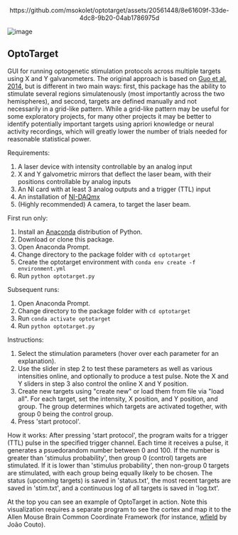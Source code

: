 <p align="center">
https://github.com/msokolet/optotarget/assets/20561448/8e61609f-33de-4dc8-9b20-04ab1786975d
</p>

![image](https://github.com/msokolet/optotarget/assets/20561448/f98b131d-480d-4fd5-9fe6-1b1df18e5104)

## OptoTarget

GUI for running optogenetic stimulation protocols across multiple targets using X and Y galvanometers. The original approach is based on [Guo et al. 2014](https://pubmed.ncbi.nlm.nih.gov/24361077/), but is different in two main ways: first, this package has the ability to stimulate several regions simulatenously (most importantly across the two hemispheres), and second, targets are defined manually and not necessarily in a grid-like pattern. While a grid-like pattern may be useful for some exploratory projects, for many other projects it may be better to identify potentially important targets using apriori knowledge or neural activity recordings, which will greatly lower the number of trials needed for reasonable statistical power.

Requirements:
1. A laser device with intensity controllable by an analog input
2. X and Y galvometric mirrors that deflect the laser beam, with their positions controllable by analog inputs
3. An NI card with at least 3 analog outputs and a trigger (TTL) input
4. An installation of [NI-DAQmx](https://www.ni.com/en/support/downloads/drivers/download.ni-daq-mx.html)
5. (Highly recommended) A camera, to target the laser beam.

First run only:
1. Install an [Anaconda](https://www.anaconda.com/download/) distribution of Python.
2. Download or clone this package.
3. Open Anaconda Prompt.
4. Change directory to the package folder with `cd optotarget`
5. Create the optotarget environment with `conda env create -f environment.yml`
6. Run `python optotarget.py`

Subsequent runs:
1. Open Anaconda Prompt.
2. Change directory to the package folder with `cd optotarget`
3. Run `conda activate optotarget`
4. Run `python optotarget.py`

Instructions:
1. Select the stimulation parameters (hover over each parameter for an explanation).
2. Use the slider in step 2 to test these parameters as well as various intensities online, and optionally to produce a test pulse. Note the X and Y sliders in step 3 also control the online X and Y position.
3. Create new targets using "create new" or load them from file via "load all". For each target, set the intensity, X position, and Y position, and group. The group determines which targets are activated together, with group 0 being the control group.
4. Press 'start protocol'.

How it works:
After pressing 'start protocol', the program waits for a trigger (TTL) pulse in the specified trigger channel. Each time it receives a pulse, it generates a psuedorandom number between 0 and 100. If the number is greater than 'stimulus probability', then group 0 (control) targets are stimulated. If it is lower than 'stimulus probability', then non-group 0 targets are stimulated, with each group being equally likely to be chosen. The status (upcoming targets) is saved in 'status.txt', the most recent targets are saved in 'stim.txt', and a continuous log of all targets is saved in 'log.txt'.

At the top you can see an example of OptoTarget in action. Note this visualization requires a separate program to see the cortex and map it to the Allen Mouse Brain Common Coordinate Framework (for instance, [wfield](https://github.com/jcouto/wfield) by João Couto).

